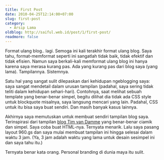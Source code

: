 ```yaml
---
title: First Post
date: 2010-04-25T12:14:00+07:00
slug: first-post
category:
  - Arsip Lama
oldblog: http://saiful.web.id/post/1/first-post/
readmore: false
---
```


Format ulang blog.. lagi. Semoga ini kali terakhir format ulang blog. Saya tahu, format-memformat seperti ini sangatlah tidak baik, tidak efektif dan tidak efisien. Namun saya berkali-kali memformat ulang blog ini hanya karena saya merasa kurang pas. Ada yang kurang pas dari blog saya (yang lama). Tampilannya. Sistemnya.

Satu hal yang sangat sulit dilepaskan dari kehidupan ngeblogging saya: saya sangat mendetail dalam urusan tampilan (padahal, saya sering tidak teliti dalam kehidupan sehari-hari). Contohnya, saat melihat sebuah template yang benar-benar simpel, begitu dilihat dia tidak ada CSS style untuk blockquote misalnya, saya langsung mencari yang lain. Padahal, CSS untuk itu bisa saya buat sendiri. Dan masih banyak kasus lainnya.

Akhirnya saya memutuskan untuk membuat sendiri tampilan blog saya. Terinspirasi dari tampilan [blog Tim van Damme](http://maxvoltar.com/) yang benar-benar ciamik dan simpel. Saya coba buat HTML-nya. Ternyata menarik. Lalu saya pasang layout 960.gs dan saya mulai membuat tampilan ini hingga selesai dalam waktu 3 jam. (Ya, 3 jam adalah waktu yang lama untuk desain sesimpel ini dan saya tahu itu.)

Ternyata benar kata orang. Personal branding di dunia maya itu sulit.
